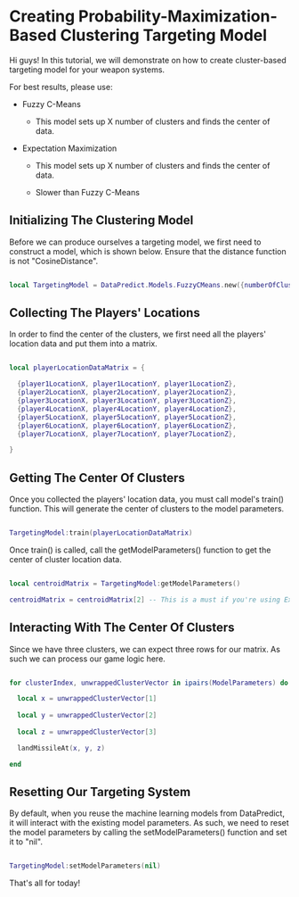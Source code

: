 # Creating Probability-Maximization-Based Clustering Targeting Model

Hi guys! In this tutorial, we will demonstrate on how to create cluster-based targeting model for your weapon systems.

For best results, please use:

* Fuzzy C-Means

  * This model sets up X number of clusters and finds the center of data.

* Expectation Maximization

  * This model sets up X number of clusters and finds the center of data.

  * Slower than Fuzzy C-Means

## Initializing The Clustering Model

Before we can produce ourselves a targeting model, we first need to construct a model, which is shown below. Ensure that the distance function is not "CosineDistance".

```lua

local TargetingModel = DataPredict.Models.FuzzyCMeans.new({numberOfClusters = 3}) -- For this tutorial, we will assume that we have three missiles, so only three locations it can land.

```

## Collecting The Players' Locations

In order to find the center of the clusters, we first need all the players' location data and put them into a matrix.

```lua

local playerLocationDataMatrix = {

  {player1LocationX, player1LocationY, player1LocationZ},
  {player2LocationX, player2LocationY, player2LocationZ},
  {player3LocationX, player3LocationY, player3LocationZ},
  {player4LocationX, player4LocationY, player4LocationZ},
  {player5LocationX, player5LocationY, player5LocationZ},
  {player6LocationX, player6LocationY, player6LocationZ},
  {player7LocationX, player7LocationY, player7LocationZ},

}

```

## Getting The Center Of Clusters

Once you collected the players' location data, you must call model's train() function. This will generate the center of clusters to the model parameters.

```lua

TargetingModel:train(playerLocationDataMatrix)

```

Once train() is called, call the getModelParameters() function to get the center of cluster location data.

```lua

local centroidMatrix = TargetingModel:getModelParameters()

centroidMatrix = centroidMatrix[2] -- This is a must if you're using ExpectationMaximization because it stores the ModelParameters as a table of matrices.

```

## Interacting With The Center Of Clusters

Since we have three clusters, we can expect three rows for our matrix. As such we can process our game logic here.

```lua

for clusterIndex, unwrappedClusterVector in ipairs(ModelParameters) do

  local x = unwrappedClusterVector[1]
  
  local y = unwrappedClusterVector[2]
  
  local z = unwrappedClusterVector[3]

  landMissileAt(x, y, z)

end

```

## Resetting Our Targeting System

By default, when you reuse the machine learning models from DataPredict, it will interact with the existing model parameters. As such, we need to reset the model parameters by calling the setModelParameters() function and set it to "nil".

```lua

TargetingModel:setModelParameters(nil)

```

That's all for today!
